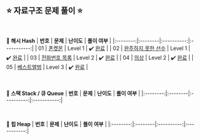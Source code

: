 ## ⭐️ 자료구조 문제 풀이 ⭐️ 

<br>

<!-- 💭 [진행 중]  ✔️ [완료] -->

<!-- | 0 | []() | Level  | ✔️ [완료]() | -->

**📗 해시 Hash**
| **번호** | **문제** | **난이도** | **풀이 여부** |
|:--------:|:--------|:----------:|:-----------:|
| 01 | [폰켓몬](https://school.programmers.co.kr/learn/courses/30/lessons/1845) | Level 1 | ✔️ [완료](https://github.com/yuuforest/Programmers/blob/main/Java/src/%EC%9E%90%EB%A3%8C%EA%B5%AC%EC%A1%B0/%ED%8F%B0%EC%BC%93%EB%AA%AC.java) |
| 02 | [완주하지 못한 선수](https://school.programmers.co.kr/learn/courses/30/lessons/42576) | Level 1 | ✔️ [완료](https://github.com/yuuforest/Programmers/blob/main/Java/src/%EC%9E%90%EB%A3%8C%EA%B5%AC%EC%A1%B0/%EC%99%84%EC%A3%BC%ED%95%98%EC%A7%80%EB%AA%BB%ED%95%9C%EC%84%A0%EC%88%98.java) |
| 03 | [전화번호 목록](https://school.programmers.co.kr/learn/courses/30/lessons/42577) | Level 2 | ✔️ [완료](https://github.com/yuuforest/Programmers/blob/main/Java/src/%EC%9E%90%EB%A3%8C%EA%B5%AC%EC%A1%B0/%EC%A0%84%ED%99%94%EB%B2%88%ED%98%B8%EB%AA%A9%EB%A1%9D.java) |
| 04 | [의상](https://school.programmers.co.kr/learn/courses/30/lessons/42578) | Level 2 | ✔️ [완료](https://github.com/yuuforest/Programmers/blob/main/Java/src/%EC%9E%90%EB%A3%8C%EA%B5%AC%EC%A1%B0/%EC%9D%98%EC%83%81.java) |
| 05 | [베스트앨범](https://school.programmers.co.kr/learn/courses/30/lessons/42579) | Level 3 | ✔️ [완료](https://github.com/yuuforest/Programmers/blob/main/Java/src/%EC%9E%90%EB%A3%8C%EA%B5%AC%EC%A1%B0/%EB%B2%A0%EC%8A%A4%ED%8A%B8%EC%95%A8%EB%B2%94.java) |

<br>

**📘 스택 Stack / 큐 Queue**
| **번호** | **문제** | **난이도** | **풀이 여부** |
|:--------:|:--------|:----------:|:-----------:|


<br>

**📙 힙 Heap**
| **번호** | **문제** | **난이도** | **풀이 여부** |
|:--------:|:--------|:----------:|:-----------:|
